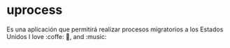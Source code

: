 # uprocess
Es una aplicación que permitirá realizar procesos migratorios a los Estados Unidos
I love :coffe: :pizza:, and :music:
